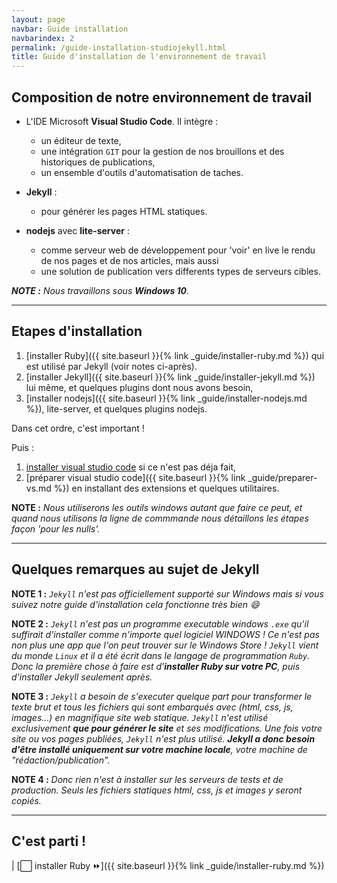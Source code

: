 ```yaml
---
layout: page
navbar: Guide installation
navbarindex: 2
permalink: /guide-installation-studiojekyll.html
title: Guide d'installation de l'environnement de travail
---
```

## Composition de notre environnement de travail

* L'IDE Microsoft **Visual Studio Code**. Il intègre :
  * un éditeur de texte,
  * une intégration `GIT` pour la gestion de nos brouillons et des historiques de publications,
  * un ensemble d'outils d'automatisation de taches.

* **Jekyll** :
  * pour générer les pages HTML statiques.

* **nodejs** avec **lite-server** :
  * comme serveur web de développement pour 'voir' en live le rendu de nos pages et de nos articles, mais aussi
  * une solution de publication vers differents types de serveurs cibles.


_**NOTE :** Nous travaillons sous **Windows 10**._

---

## Etapes d'installation

1. [installer Ruby]({{ site.baseurl }}{% link _guide/installer-ruby.md %}) qui est utilisé par Jekyll (voir notes ci-après).
1. [installer Jekyll]({{ site.baseurl }}{% link _guide/installer-jekyll.md %}) lui même, et quelques plugins dont nous avons besoin,
1. [installer nodejs]({{ site.baseurl }}{% link _guide/installer-nodejs.md %}), lite-server, et quelques plugins nodejs.

Dans cet ordre, c'est important !

Puis :

1. [installer visual studio code](https://code.visualstudio.com/) si ce n'est pas déja fait,
1. [préparer visual studio code]({{ site.baseurl }}{% link _guide/preparer-vs.md %}) en installant des extensions et quelques utilitaires.

**NOTE :** _Nous utiliserons les outils windows autant que faire ce peut, et quand nous utilisons la ligne de commmande nous détaillons les étapes façon 'pour les nulls'._

---

## Quelques remarques au sujet de Jekyll

**NOTE 1 :** _`Jekyll` n'est pas officiellement supporté sur Windows mais si vous suivez notre guide d'installation cela fonctionne très bien :smile:_

**NOTE 2 :** _`Jekyll` n'est pas un programme executable windows `.exe` qu'il suffirait d'installer comme n'importe quel logiciel WINDOWS ! Ce n'est pas non plus une app que l'on peut trouver sur le Windows Store ! `Jekyll` vient du monde `Linux` et il a été écrit dans le langage de programmation `Ruby`. Donc la première chose à faire est d'**installer Ruby sur votre PC**, puis d'installer Jekyll seulement après._

**NOTE 3 :** _`Jekyll` a besoin de s'executer quelque part pour transformer le texte brut et tous les fichiers qui sont embarqués avec (html, css, js, images...) en magnifique site web statique. `Jekyll` n'est utilisé exclusivement **que pour générer le site** et ses modifications. Une fois votre site ou vos pages publiées, `Jekyll` n'est plus utilisé. **Jekyll a donc besoin d'être installé uniquement sur votre machine locale**, votre machine de "rédaction/publication"._

**NOTE 4 :** _Donc rien n'est à installer sur les serveurs de tests et de production. Seuls les fichiers statiques html, css, js et images y seront copiés._

---

## C'est parti !

| [:white_large_square: installer Ruby :fast_forward:]({{ site.baseurl }}{% link _guide/installer-ruby.md %})